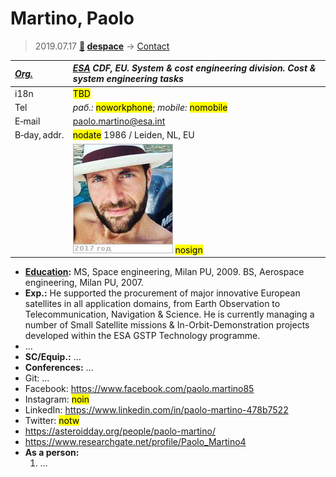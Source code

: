 # Martino, Paolo
> 2019.07.17 **[🚀](../index/index.md) [despace](index.md)** → [Contact](contact.md)

|*[Org.](contact.md)*|*[ESA](zz_esa.md) CDF, EU. System & cost engineering division. Cost & system engineering tasks*|
|:--|:--|
|i18n| <mark>TBD</mark> |
|Tel|*раб.:* <mark>noworkphone</mark>; *mobile:* <mark>nomobile</mark> |
|E‑mail| <paolo.martino@esa.int> |
|B‑day, addr.| <mark>nodate</mark> 1986 / Leiden, NL, EU |
|| ![](f/contact/m/martino1_photo.jpg) <mark>nosign</mark> |

   - **[Education](edu.md):** MS, Space engineering, Milan PU, 2009. BS, Aerospace engineering, Milan PU, 2007.
   - **Exp.:** He supported the procurement of major innovative European satellites in all application domains, from Earth Observation to Telecommunication, Navigation & Science. He is currently managing a number of Small Satellite missions & In-Orbit-Demonstration projects developed within the ESA GSTP Technology programme.
   - …
   - **SC/Equip.:** …
   - **Conferences:** …
   - Git: …
   - Facebook: <https://www.facebook.com/paolo.martino85>
   - Instagram: <mark>noin</mark>
   - LinkedIn: <https://www.linkedin.com/in/paolo-martino-478b7522>
   - Twitter: <mark>notw</mark>
   - <https://asteroidday.org/people/paolo-martino/>
   - <https://www.researchgate.net/profile/Paolo_Martino4>
   - **As a person:**
      1. …

